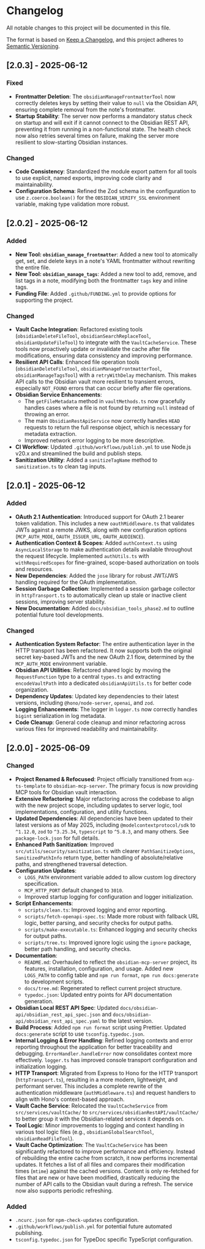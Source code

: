# Changelog

All notable changes to this project will be documented in this file.

The format is based on [Keep a Changelog](https://keepachangelog.com/en/1.0.0/),
and this project adheres to [Semantic Versioning](https://semver.org/spec/v2.0.0.html).

## [2.0.3] - 2025-06-12

### Fixed

- **Frontmatter Deletion**: The `obsidianManageFrontmatterTool` now correctly deletes keys by setting their value to `null` via the Obsidian API, ensuring complete removal from the note's frontmatter.
- **Startup Stability**: The server now performs a mandatory status check on startup and will exit if it cannot connect to the Obsidian REST API, preventing it from running in a non-functional state. The health check now also retries several times on failure, making the server more resilient to slow-starting Obsidian instances.

### Changed

- **Code Consistency**: Standardized the module export pattern for all tools to use explicit, named exports, improving code clarity and maintainability.
- **Configuration Schema**: Refined the Zod schema in the configuration to use `z.coerce.boolean()` for the `OBSIDIAN_VERIFY_SSL` environment variable, making type validation more robust.

## [2.0.2] - 2025-06-12

### Added

- **New Tool: `obsidian_manage_frontmatter`**: Added a new tool to atomically get, set, and delete keys in a note's YAML frontmatter without rewriting the entire file.
- **New Tool: `obsidian_manage_tags`**: Added a new tool to add, remove, and list tags in a note, modifying both the frontmatter `tags` key and inline tags.
- **Funding File**: Added `.github/FUNDING.yml` to provide options for supporting the project.

### Changed

- **Vault Cache Integration**: Refactored existing tools (`obsidianDeleteFileTool`, `obsidianSearchReplaceTool`, `obsidianUpdateFileTool`) to integrate with the `VaultCacheService`. These tools now proactively update or invalidate the cache after file modifications, ensuring data consistency and improving performance.
- **Resilient API Calls**: Enhanced file operation tools (`obsidianDeleteFileTool`, `obsidianManageFrontmatterTool`, `obsidianManageTagsTool`) with a `retryWithDelay` mechanism. This makes API calls to the Obsidian vault more resilient to transient errors, especially `NOT_FOUND` errors that can occur briefly after file operations.
- **Obsidian Service Enhancements**:
  - The `getFileMetadata` method in `vaultMethods.ts` now gracefully handles cases where a file is not found by returning `null` instead of throwing an error.
  - The main `ObsidianRestApiService` now correctly handles `HEAD` requests to return the full response object, which is necessary for metadata extraction.
  - Improved network error logging to be more descriptive.
- **CI Workflow**: Updated `.github/workflows/publish.yml` to use Node.js v20.x and streamlined the build and publish steps.
- **Sanitization Utility**: Added a `sanitizeTagName` method to `sanitization.ts` to clean tag inputs.

## [2.0.1] - 2025-06-12

### Added

- **OAuth 2.1 Authentication**: Introduced support for OAuth 2.1 bearer token validation. This includes a new `oauthMiddleware.ts` that validates JWTs against a remote JWKS, along with new configuration options (`MCP_AUTH_MODE`, `OAUTH_ISSUER_URL`, `OAUTH_AUDIENCE`).
- **Authentication Context & Scopes**: Added `authContext.ts` using `AsyncLocalStorage` to make authentication details available throughout the request lifecycle. Implemented `authUtils.ts` with `withRequiredScopes` for fine-grained, scope-based authorization on tools and resources.
- **New Dependencies**: Added the `jose` library for robust JWT/JWS handling required for the OAuth implementation.
- **Session Garbage Collection**: Implemented a session garbage collector in `httpTransport.ts` to automatically clean up stale or inactive client sessions, improving server stability.
- **New Documentation**: Added `docs/obsidian_tools_phase2.md` to outline potential future tool developments.

### Changed

- **Authentication System Refactor**: The entire authentication layer in the HTTP transport has been refactored. It now supports both the original secret key-based JWTs and the new OAuth 2.1 flow, determined by the `MCP_AUTH_MODE` environment variable.
- **Obsidian API Utilities**: Refactored shared logic by moving the `RequestFunction` type to a central `types.ts` and extracting `encodeVaultPath` into a dedicated `obsidianApiUtils.ts` for better code organization.
- **Dependency Updates**: Updated key dependencies to their latest versions, including `@hono/node-server`, `openai`, and `zod`.
- **Logging Enhancements**: The logger in `logger.ts` now correctly handles `bigint` serialization in log metadata.
- **Code Cleanup**: General code cleanup and minor refactoring across various files for improved readability and maintainability.

## [2.0.0] - 2025-06-09

### Changed

- **Project Renamed & Refocused**: Project officially transitioned from `mcp-ts-template` to `obsidian-mcp-server`. The primary focus is now providing MCP tools for Obsidian vault interaction.
- **Extensive Refactoring**: Major refactoring across the codebase to align with the new project scope, including updates to server logic, tool implementations, configuration, and utility functions.
- **Updated Dependencies**: All dependencies have been updated to their latest versions as of May 2025, including `@modelcontextprotocol/sdk` to `^1.12.0`, `zod` to `^3.25.34`, `typescript` to `^5.8.3`, and many others. See `package-lock.json` for full details.
- **Enhanced Path Sanitization**: Improved `src/utils/security/sanitization.ts` with clearer `PathSanitizeOptions`, `SanitizedPathInfo` return type, better handling of absolute/relative paths, and strengthened traversal detection.
- **Configuration Updates**:
  - `LOGS_PATH` environment variable added to allow custom log directory specification.
  - `MCP_HTTP_PORT` default changed to `3010`.
  - Improved startup logging for configuration and logger initialization.
- **Script Enhancements**:
  - `scripts/clean.ts`: Improved logging and error reporting.
  - `scripts/fetch-openapi-spec.ts`: Made more robust with fallback URL logic, better parsing, and security checks for output paths.
  - `scripts/make-executable.ts`: Enhanced logging and security checks for output paths.
  - `scripts/tree.ts`: Improved ignore logic using the `ignore` package, better path handling, and security checks.
- **Documentation**:
  - `README.md`: Overhauled to reflect the `obsidian-mcp-server` project, its features, installation, configuration, and usage. Added new `LOGS_PATH` to config table and `npm run format`, `npm run docs:generate` to development scripts.
  - `docs/tree.md`: Regenerated to reflect current project structure.
  - `typedoc.json`: Updated entry points for API documentation generation.
- **Obsidian Local REST API Spec**: Updated `docs/obsidian-api/obsidian_rest_api_spec.json` and `docs/obsidian-api/obsidian_rest_api_spec.yaml` to the latest version.
- **Build Process**: Added `npm run format` script using Prettier. Updated `docs:generate` script to use `tsconfig.typedoc.json`.
- **Internal Logging & Error Handling**: Refined logging contexts and error reporting throughout the application for better traceability and debugging. `ErrorHandler.handleError` now consolidates context more effectively. `logger.ts` has improved console transport configuration and initialization logging.
- **HTTP Transport**: Migrated from Express to Hono for the HTTP transport (`httpTransport.ts`), resulting in a more modern, lightweight, and performant server. This includes a complete rewrite of the authentication middleware (`authMiddleware.ts`) and request handlers to align with Hono's context-based approach.
- **Vault Cache Service**: Relocated the `VaultCacheService` from `src/services/vaultCache/` to `src/services/obsidianRestAPI/vaultCache/` to better group it with the Obsidian-related services it depends on.
- **Tool Logic**: Minor improvements to logging and context handling in various tool logic files (e.g., `obsidianGlobalSearchTool`, `obsidianReadFileTool`).
- **Vault Cache Optimization**: The `VaultCacheService` has been significantly refactored to improve performance and efficiency. Instead of rebuilding the entire cache from scratch, it now performs incremental updates. It fetches a list of all files and compares their modification times (`mtime`) against the cached versions. Content is only re-fetched for files that are new or have been modified, drastically reducing the number of API calls to the Obsidian vault during a refresh. The service now also supports periodic refreshing.

### Added

- `.ncurc.json` for `npm-check-updates` configuration.
- `.github/workflows/publish.yml` for potential future automated publishing.
- `tsconfig.typedoc.json` for TypeDoc specific TypeScript configuration.
